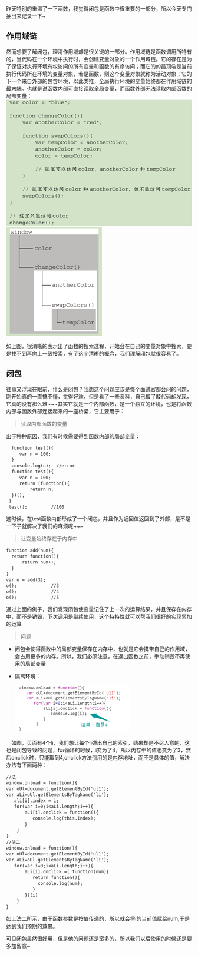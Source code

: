 昨天特别的重温了一下函数，我觉得闭包是函数中很重要的一部分，所以今天专门抽出来记录一下~
## 作用域链 ##
然而想要了解闭包，理清作用域却是很关键的一部分。作用域链是函数调用所特有的，当代码在一个环境中执行时，会创建变量对象的一个作用域链。它的存在是为了保证对执行环境有权访问的所有变量和函数的有序访问；而它的的最顶端是当前执行代码所在环境的变量对象，若是函数，则这个变量对象就称为活动对象；它的下一个来自外部的包含环境，以此类推，全局执行环境的变量始终都在作用域链的最末端。也就是说函数内部可直接读取全局变量，而函数外部无法读取内部函数的局部变量：
  ![](https://raw.githubusercontent.com/Anjing1993/mypassages/master/images/zuoyongyu1.png)
![](https://raw.githubusercontent.com/Anjing1993/mypassages/master/images/zuoyongyu2.png)

如上图，很清晰的表示出了函数的搜索过程，开始会在自己的变量对象中搜索，要是找不到再向上一级搜索，有了这个清晰的概念，我们理解闭包就很容易了。
## 闭包 ##
往事又浮现在眼前，什么是闭包？我想这个问题应该是每个面试官都会问的问题，刚开始真的一直搞不懂，觉得好难，但是看了一些资料，自己敲了敲代码却发现，它真的没有那么难~~~其实它就是一个内部函数，是一个独立的环境，也是将函数内部与函数外部连接起来的一座桥梁，它主要用于：
> 读取内部函数的变量

  出于种种原因，我们有时候需要得到函数内部的局部变量：

      function test(){
         var n = 100;
      }
      console.log(n);  //error
      function test(){
         var n = 100;
         return (function(){
             return n;
      })(); 
     }
     test();         //100
这时候，在test函数内部形成了一个闭包，并且作为返回值返回到了外部，是不是一下子就解决了我们的麻烦呢~~~
> 让变量始终存在于内存中

    function add(num){
      return function(){
          return num++;
      }
    }
    var o = add(3);
    o();             //3
    o();             //4
    o();             //5
通过上面的例子，我们发现闭包使变量记住了上一次的运算结果，并且保存在内存中，而不是销毁，下次调用是继续使用，这个特特性就可以帮我们很好的实现累加的运算
> 问题

 - 闭包会使得函数中的局部变量保存在内存中，也就是它会携带自己的作用域，会占用更多的内存。所以，我们必须注意，在退出函数之前，手动销毁不再使用的局部变量  
 - 隔离环境：
 
    ![](https://raw.githubusercontent.com/Anjing1993/mypassages/master/images/bibao.png)
 
&ensp;&ensp;如图，页面有4个li，我们想让每个li弹出自己的索引，结果却是不尽人意的，这也是闭包导致的问题，for循环的时候，i变为了4，所以内存中的值也变为了3，然后onclick时，只能取到4,onclick方法引用的是内存地址，而不是具体的值，解决办法有下面两种：

    //法一
    window.onload = function(){
    var oUl=document.getElementById('ul1');
    var aLi=oUl.getElementsByTagName('li');
       ali[i].index = i;
       for(var i=0;i<aLi.length;i++){
           aLi[i].onclick = function(){
              console.log(this.index);
           }
        }
    } 
    //法二
    window.onload = function(){
    var oUl=document.getElementById('ul1');
    var aLi=oUl.getElementsByTagName('li');
       for(var i=0;i<aLi.length;i++){
           aLi[i].onclick =( function(num){
              return function(){
                console.log(num);
              }
           })(i)
        }
    }
如上法二所示，由于函数参数是按值传递的，所以就会将i的当前值赋给num,于是达到我们预期的效果。

可见闭包虽然很好用，但是他的问题还是蛮多的，所以我们以后使用的时候还是要多加留意~